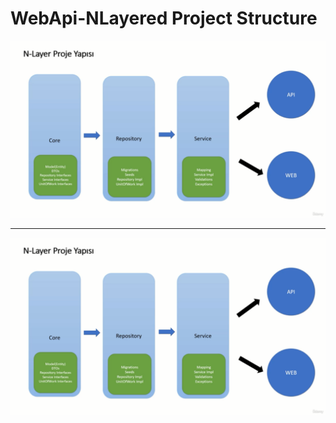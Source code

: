 # WebApi-NLayered Project Structure

![alt yazı][resim]

[resim]: https://github.com/ebubekirdgn/WebApi-NLayered/blob/main/images/nlayered.png "Resim Başlığı"
<hr>

![alt yazı][resim]

[resim]: https://raw.githubusercontent.com/ebubekirdgn/WebApi-NLayered/main/images/nlayered2.png "Resim Başlığı2"

